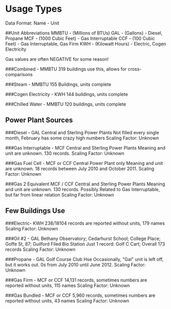 # Usage Types

Data Format: 
Name - Unit

##Unit Abbreviations
MMBTU - (Millions of BTUs)
GAL - (Gallons) - Diesel, Propane
MCF - (1000 Cubic Feet) - Gas Interruptable
CCF - (100 Cubic Feet)  - Gas Interruptable, Gas Firm
KWH - (Kilowatt Hours) - Electric, Cogen Electricity

Gas values are often NEGATIVE for some reason!

###Combined - MMBTU
319 buildings use this, allows for cross-comparisons

###Steam - MMBTU
155 Buildings, units complete

###Cogen Electricity - KWH
144 buildings, units complete

###Chilled Water - MMBTU
120 buildings, units complete


## Power Plant Sources

###Diesel - GAL
Central and Sterling Power Plants
Not filled every single month, February has some crazy high numbers
Scaling Factor: Unknown

###Gas Interruptable - MCF
Central and Sterling Power Plants
Meaning and unit are unknown. 130 records.
Scaling Factor: Unknown

###Gas Fuel Cell - MCF or CCF
Central Power Plant only
Meaning and unit are unknown. 18 records between July 2010 and October 2011.
Scaling Factor: Unknown

###Gas 2 Equivalent MCF / CCF
Central and Sterling Power Plants
Meaning and unit are unknown. 130 records. Possibly Related to Gas Interruptable, but far from linear relation
Scaling Factor: Unknown


## Few Buildings Use

###Electric- KWH
238/18104 records are reported without units, 179 names
Scaling Factor: Unknown

###Oil #2 - GAL 
Bethany Observatory; Cedarhurst School; College Place; Goffe St, 87; Guilford Filed Bio Station
Just 1 record: Golf C Cart; Overall 173 records
Scaling Factor: Unknown

###Propane - GAL
Golf Course Club Hse
Occasionally, "Gal" unit is left off, but it works out. 0s from July 2010 until
June 2012.
Scaling Factor: Unknown

###Gas Firm - MCF or CCF
14,131 records, sometimes numbers are reported without units, 115 names
Scaling Factor: Unknown

###Gas Bundled - MCF or CCF
5,960 records, sometimes numbers are reported without units, 43 names
Scaling Factor: Unknown